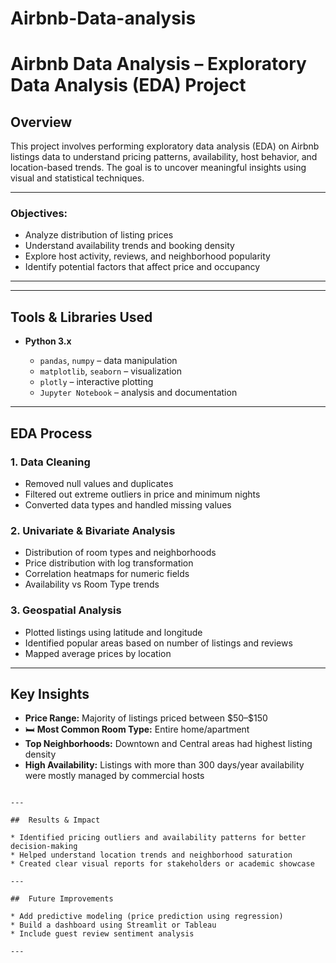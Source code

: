 # Airbnb-Data-analysis

#  Airbnb Data Analysis – Exploratory Data Analysis (EDA) Project

##  Overview

This project involves performing exploratory data analysis (EDA) on Airbnb listings data to understand pricing patterns, availability, host behavior, and location-based trends. The goal is to uncover meaningful insights using visual and statistical techniques.

---



### Objectives:

* Analyze distribution of listing prices
* Understand availability trends and booking density
* Explore host activity, reviews, and neighborhood popularity
* Identify potential factors that affect price and occupancy

---
---

##  Tools & Libraries Used

* **Python 3.x**

  * `pandas`, `numpy` – data manipulation
  * `matplotlib`, `seaborn` – visualization
  * `plotly` – interactive plotting
  * `Jupyter Notebook` – analysis and documentation

---

##  EDA Process

### 1. Data Cleaning

* Removed null values and duplicates
* Filtered out extreme outliers in price and minimum nights
* Converted data types and handled missing values

### 2. Univariate & Bivariate Analysis

* Distribution of room types and neighborhoods
* Price distribution with log transformation
* Correlation heatmaps for numeric fields
* Availability vs Room Type trends

### 3. Geospatial Analysis

* Plotted listings using latitude and longitude
* Identified popular areas based on number of listings and reviews
* Mapped average prices by location

---

##  Key Insights

*  **Price Range:** Majority of listings priced between \$50–\$150
* 🛏 **Most Common Room Type:** Entire home/apartment
*  **Top Neighborhoods:** Downtown and Central areas had highest listing density
*  **High Availability:** Listings with more than 300 days/year availability were mostly managed by commercial hosts


```

---

##  Results & Impact

* Identified pricing outliers and availability patterns for better decision-making
* Helped understand location trends and neighborhood saturation
* Created clear visual reports for stakeholders or academic showcase

---

##  Future Improvements

* Add predictive modeling (price prediction using regression)
* Build a dashboard using Streamlit or Tableau
* Include guest review sentiment analysis

---

